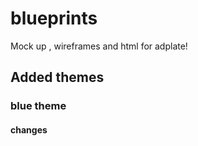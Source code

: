 # blueprints
Mock up , wireframes and html for adplate!

## Added themes
### blue theme
#### changes
